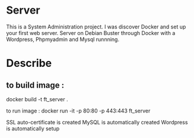 # Server

This is a System Administration project. I was discover Docker and set up your first web server.
Server on Debian Buster through Docker with a Wordpress, Phpmyadmin and Mysql runnning.

# Describe

## to build image :
docker build -t ft_server .

to run image :
docker run -it -p 80:80 -p 443:443 ft_server

SSL auto-certificate is created
MySQL is automatically created
Wordpress is automatically setup
